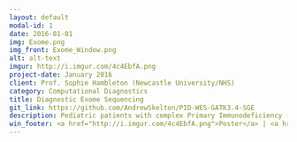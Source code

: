 ```yaml
---
layout: default
modal-id: 1
date: 2016-01-01
img: Exome.png
img_front: Exome_Window.png
alt: alt-text
imgur: http://i.imgur.com/4c4EbfA.png
project-date: January 2016
client: Prof. Sophie Hambleton (Newcastle University/NHS)
category: Computational Diagnostics
title: Diagnostic Exome Sequencing
git_link: https://github.com/AndrewSkelton/PID-WES-GATK3.4-SGE
description: Pediatric patients with complex Primary Immunodeficiency (PID) are seen at the Great North Children's hospital in Newcastle, where typically they're screened for a number of known genetic variants that marker various sub-classifications of PID conditions. Often there are cases where genetic screens show no definitive diagnosis, in which the patient, and in some cases family members are exome sequenced in house. I've designed and implemented the analysis pipeline consisting of 34 families, and 95 singleton, managing over 200 samples. The analysis pipeline can deal with samples from different sequencers, from different chemistries, and from different pedigrees elegantly. This system also implements sanity checks for inferred gender, and relatedness checks within pedigrees. The system is built on the foundations of GATK 3.4, and is optimised to run on Sun of GridEngine (SoGE). The analysis allows for incremental batches of samples to be added, with an average of 9 samples per month (45GB compressed raw data) coming in.
win_footer: <a href="http://i.imgur.com/4c4EbfA.png">Poster</a> | <a href="https://github.com/AndrewSkelton/PID-WES-GATK3.4-SGE">Github Project</a> | Client - Prof. Sophie Hambleton (Newcastle University,NHS) | Category - Computational Diagnostics 
---
```

